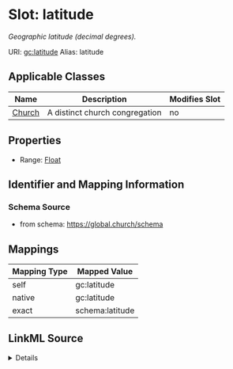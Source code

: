 

# Slot: latitude 


_Geographic latitude (decimal degrees)._





URI: [gc:latitude](https://global.church/schema/latitude)
Alias: latitude

<!-- no inheritance hierarchy -->





## Applicable Classes

| Name | Description | Modifies Slot |
| --- | --- | --- |
| [Church](Church.md) | A distinct church congregation |  no  |






## Properties

* Range: [Float](Float.md)




## Identifier and Mapping Information






### Schema Source


* from schema: https://global.church/schema




## Mappings

| Mapping Type | Mapped Value |
| ---  | ---  |
| self | gc:latitude |
| native | gc:latitude |
| exact | schema:latitude |




## LinkML Source

<details>
```yaml
name: latitude
description: Geographic latitude (decimal degrees).
in_subset:
- church_core
- public
from_schema: https://global.church/schema
exact_mappings:
- schema:latitude
rank: 1000
alias: latitude
domain_of:
- Church
range: float

```
</details>